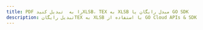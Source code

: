 ---title: PDF را به  تبدیل کنیدXLSB، TEX به XLSB مبدل رایگان یا GO SDKdescription: تبدیل رایگانTEX به XLSB با استفاده از GO Cloud APIs & SDK همچنین اسناد PDF را در Cloud ایجاد، ویرایش و رندر کنید.---